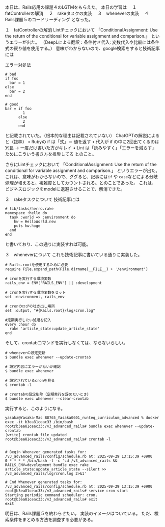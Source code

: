 本日は、Rails応用の課題４のLGTMをもらえた。
本日の学習は
　１　fatControllerの解消
　２　rakeタスクの実装
　３　wheneverの実装
　４　Rails課題５のコードリーディング
となった。

１　fatControllerの解消
Lintチェックにおいて
「ConditionalAssignment: Use the return of the conditional for variable assignment and comparison.」
というエラーが出た。
（DeepLによる翻訳：条件付き代入: 変数代入や比較には条件式の戻り値を使用する。）
意味がわからないので、google検索をすると技術記事には

エラー対処法
```
# bad
if foo
  bar = 1
else
  bar = 2
end

# good
bar = if foo
        1
      else
        2
      end
```

と記載されていた。（根本的な理由は記載されていない）
ChatGPTの解説によると（抜粋）
•	Rubyの if は「式」＝ 値を返す
•	代入が if の中に2回出てくるのは冗長 → 一度だけ書いた方がキレイ
•	Lint は「読みやすく」「エラーを減らす」ためにこういう書き方を推奨してる
とのこと。

さらにLintチェックにおいて
「ConditionalAssignment: Use the return of the conditional for variable assignment and comparison.」
というエラーが出た。
これは、意味がわからないので、ググると、記事には`if` や `case`などによる分岐処理が増えると、複雑度としてカウントされる。とのことであった。
これは、ビジネスロジックをmodelに退避させることで、解消できた。

２　rakeタスクについて
技術記事には
```
# lib/tasks/herro.rake
namespace :hello do
  task :world => :environment do
    hw = HelloWorld.new
    puts hw.hoge
  end
end
```
と書いており、この通りに実装すれば可能。

３　wheneverについて
これも技術記事に書いている通りに実装した。

```
# Rails.rootを使用するために必要
require File.expand_path(File.dirname(__FILE__) + '/environment')

# cronを実行する環境変数
rails_env = ENV['RAILS_ENV'] || :development

# cronを実行する環境変数をセット
set :environment, rails_env

# cronのログの吐き出し場所
set :output, "#{Rails.root}/log/cron.log"

#定期実行したい処理を記入
every :hour do
  rake 'article_state:update_article_state'
end
```

そして、crontabコマンドを実行しなくては、ならないらしい。
```
# wheneverの設定更新
$ bundle exec whenever --update-crontab

# 設定内容にエラーがないか確認
$ bundle exec whenever

# 設定されているcronを見る
$ crontab -l

# crontabの設定削除（定期実行を辞めたいとき）
$ bundle exec whenever --clear-crontab
```
実行すると、このようになる。
```
yasaka@Yasaka-Mac 88765_Yasaka0601_runteq_curriculum_advanced % docker exec -it b3ea81ceac33 /bin/bash
root@b3ea81ceac33:/v3_advanced_rails# bundle exec whenever --update-crontab
[write] crontab file updated
root@b3ea81ceac33:/v3_advanced_rails# crontab -l


# Begin Whenever generated tasks for: /v3_advanced_rails/config/schedule.rb at: 2025-09-29 13:15:39 +0900
0 * * * * /bin/bash -l -c 'cd /v3_advanced_rails && RAILS_ENV=development bundle exec rake article_state:update_article_state --silent >> /v3_advanced_rails/log/cron.log 2>&1'

# End Whenever generated tasks for: /v3_advanced_rails/config/schedule.rb at: 2025-09-29 13:15:39 +0900
root@b3ea81ceac33:/v3_advanced_rails# service cron start
Starting periodic command scheduler: cron.
root@b3ea81ceac33:/v3_advanced_rails# exit
exit
```

明日は、Rails課題５を終わらせたい。
実装のイメージはついている。
ただ、検索条件をまとめる方法を調査する必要がある。
